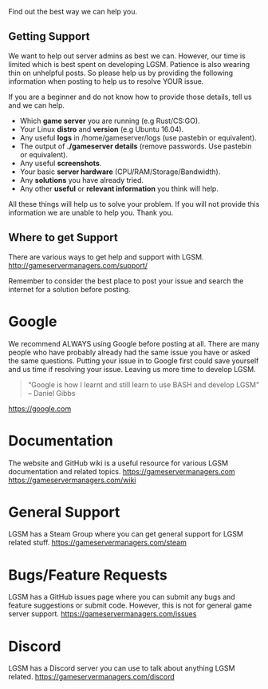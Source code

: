 Find out the best way we can help you.

Getting Support
-----------
We want to help out server admins as best we can. However, our time is limited which is best spent on developing LGSM. Patience is also wearing thin on unhelpful posts. So please help us by providing the following information when posting to help us to resolve YOUR issue.

If you are a beginner and do not know how to provide those details, tell us and we can help.

* Which **game server** you are running (e.g Rust/CS:GO).
* Your Linux **distro** and **version** (e.g Ubuntu 16.04).
* Any useful **logs** in /home/gameserver/logs (use pastebin or equivalent).
* The output of **./gameserver details** (remove passwords. Use pastebin or equivalent).
* Any useful **screenshots**.
* Your basic **server hardware** (CPU/RAM/Storage/Bandwidth).
* Any **solutions** you have already tried.
* Any other **useful** or **relevant information** you think will help.

All these things will help us to solve your problem. If you will not provide this information we are unable to help you. Thank you.

Where to get Support
--------------------
There are various ways to get help and support with LGSM.
http://gameservermanagers.com/support/

Remember to consider the best place to post your issue and search the internet for a solution before posting.

Google
======
We recommend ALWAYS using Google before posting at all. There are many people who have probably already had the same issue you have or asked the same questions. Putting your issue in to Google first could save yourself and us time if resolving your issue. Leaving us more time to develop LGSM.

> “Google is how I learnt and still learn to use BASH and develop LGSM”
> – Daniel Gibbs

https://google.com

Documentation
=============
The website and GitHub wiki is a useful resource for various LGSM documentation and related topics.
https://gameservermanagers.com
https://gameservermanagers.com/wiki

General Support
===============
LGSM has a Steam Group where you can get general support for LGSM related stuff.
https://gameservermanagers.com/steam

Bugs/Feature Requests
=====================
LGSM has a GitHub issues page where you can submit any bugs and feature suggestions or submit code. However, this is not for general game server support.
https://gameservermanagers.com/issues

Discord
=======
LGSM has a Discord server you can use to talk about anything LGSM related.
https://gameservermanagers.com/discord
